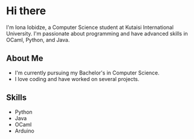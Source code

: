 # Hi there 

I'm Iona Iobidze, a Computer Science student at Kutaisi International University. I'm passionate about programming and have advanced skills in OCaml, Python, and Java.

## About Me

- I'm currently pursuing my Bachelor's in Computer Science.
- I love coding and have worked on several projects.
 
## Skills

- Python
- Java
- OCaml
- Arduino
